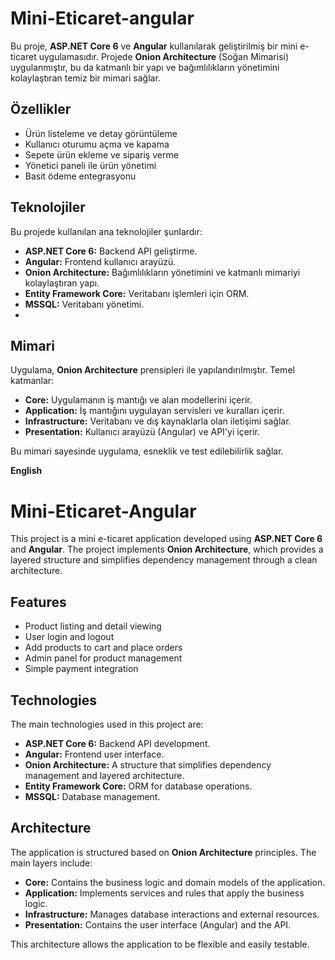 # Mini-Eticaret-angular



Bu proje, **ASP.NET Core 6** ve **Angular** kullanılarak geliştirilmiş bir mini e-ticaret uygulamasıdır. Projede **Onion Architecture** (Soğan Mimarisi) uygulanmıştır, bu da katmanlı bir yapı ve bağımlılıkların yönetimini kolaylaştıran temiz bir mimari sağlar.



## Özellikler

- Ürün listeleme ve detay görüntüleme
- Kullanıcı oturumu açma ve kapama
- Sepete ürün ekleme ve sipariş verme
- Yönetici paneli ile ürün yönetimi
- Basit ödeme entegrasyonu

## Teknolojiler

Bu projede kullanılan ana teknolojiler şunlardır:

- **ASP.NET Core 6:** Backend API geliştirme.
- **Angular:** Frontend kullanıcı arayüzü.
- **Onion Architecture:** Bağımlılıkların yönetimini ve katmanlı mimariyi kolaylaştıran yapı.
- **Entity Framework Core:** Veritabanı işlemleri için ORM.
- **MSSQL:** Veritabanı yönetimi.
- 

## Mimari

Uygulama, **Onion Architecture** prensipleri ile yapılandırılmıştır. Temel katmanlar:

- **Core:** Uygulamanın iş mantığı ve alan modellerini içerir.
- **Application:** İş mantığını uygulayan servisleri ve kuralları içerir.
- **Infrastructure:** Veritabanı ve dış kaynaklarla olan iletişimi sağlar.
- **Presentation:** Kullanıcı arayüzü (Angular) ve API'yi içerir.

Bu mimari sayesinde uygulama, esneklik ve test edilebilirlik sağlar.

**English**
# Mini-Eticaret-Angular

This project is a mini e-ticaret application developed using **ASP.NET Core 6** and **Angular**. The project implements **Onion Architecture**, which provides a layered structure and simplifies dependency management through a clean architecture.

## Features

- Product listing and detail viewing
- User login and logout
- Add products to cart and place orders
- Admin panel for product management
- Simple payment integration

## Technologies

The main technologies used in this project are:

- **ASP.NET Core 6:** Backend API development.
- **Angular:** Frontend user interface.
- **Onion Architecture:** A structure that simplifies dependency management and layered architecture.
- **Entity Framework Core:** ORM for database operations.
- **MSSQL:** Database management.

## Architecture

The application is structured based on **Onion Architecture** principles. The main layers include:

- **Core:** Contains the business logic and domain models of the application.
- **Application:** Implements services and rules that apply the business logic.
- **Infrastructure:** Manages database interactions and external resources.
- **Presentation:** Contains the user interface (Angular) and the API.

This architecture allows the application to be flexible and easily testable.


